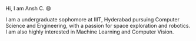 Hi, I am Ansh C. :smile:

I am a undergraduate sophomore at IIIT, Hyderabad pursuing Computer Science and Engineering, with a passion for space exploration and robotics. I am also highly interested in Machine Learning and Computer Vision.
